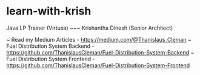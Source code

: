 # learn-with-krish
 Java LP Trainer (Virtusa) ~~~ Krishantha Dinesh (Senior Architect)

~ Read my Medium Articles - https://medium.com/@Thanislaus_Cleman 
~ Fuel Distribution System Backend - https://github.com/ThanislausCleman/Fuel-Distribution-System-Backend
~ Fuel Distribution System Frontend - https://github.com/ThanislausCleman/Fuel-Distribution-System-Frontend

